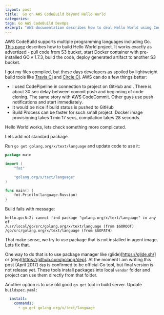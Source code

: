 ```yaml
---
layout: post
title:  Go on AWS CodeBuild beyond Hello World
categories: 
tags: Go AWS CodeBuild DevOps
excerpt: "AWS documentation describes how to deal Hello World using CodeBuild. What will happen if we want to build more sophisticated project? Join me in this post if you want to know."
---
```


AWS CodeBuild supports multiple programming languages including Go. [This page](http://docs.aws.amazon.com/codebuild/latest/userguide/sample-go-hw.html) describes how to build Hello World project. It works exactly as advertized - pull code from S3 bucket, start Docker container with pre-installed GO v 1.7.3, build the code, deploy generated artifact to another S3 bucket.

I got my files compiled, but these days developers as spoiled by lightweight build tools like [Travis CI](https://travis-ci.org/) and [Circle CI](https://circleci.com/). AWS can do a few things better:

*  I used CodePipeline in connection to project on GitHub and . There is about 30 sec delay between commit push and beginning of code cloning. The same story with AWS CodeCommit. Other guys use push notifications and start immediately.
* It would be nice if build status is pushed to GitHub
* Build Process can be faster for such small project. Docker image provisioning takes 1 min 17 secs, compilation takes 28 seconds. 

Hello World works, lets check something more complicated.

Lets add not standard package. 

Run `go get golang.org/x/text/language` and update code to use it:  



```go
package main

import (
	"fmt"

	"golang.org/x/text/language"
)

func main() {
	fmt.Println(language.Russian)
}
```

Build fails with message:

```
hello.go:6:2: cannot find package "golang.org/x/text/language" in any of
/usr/local/go/src/golang.org/x/text/language (from $GOROOT)
/go/src/golang.org/x/text/language (from $GOPATH)
```

That make sense, we try to use package that is not installed in agent image. Lets fix that.

One way to do that is to use package manager like (glide)[https://glide.sh/] or (dep)[https://github.com/golang/dep]. At the moment I am writing this post (April 2017) `dep` is confirmed to be official Go tool, but final version is not release yet. These tools install packages into local `vendor` folder and project can use them directly from that folder.

Another option is to use old good `go get` tool in build server. 
Update `buildspec.yaml`:

```yml
  install: 
    commands:
      - go get golang.org/x/text/language
```



